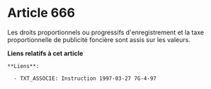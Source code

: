# Article 666

Les droits proportionnels ou progressifs d'enregistrement et la taxe proportionnelle de publicité foncière sont assis sur les
valeurs.

**Liens relatifs à cet article**

	**Liens**:

	  - TXT_ASSOCIE: Instruction 1997-03-27 7G-4-97
